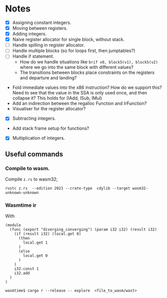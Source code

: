 # Notes

- [x] Assigning constant integers.
- [x] Moving between registers.
- [x] Adding integers.
- [x] Naive register allocator for single block, without stack.
- [ ] Handle spilling in register allocator.
- [ ] Handle multiple blocks (so for loops first, then jumptables?)
- [ ] Handle if statement.
    - How do we handle situations like `brif v0, block5(v1), block5(v2)` where we go into the same
      block with different values?
    - The transitions between blocks place constraints on the registers and departure and landing?
- Fold immediate values into the x86 instruction? How do we support this? Need to see that the value
  in the SSA is only used once, and then collapse it? This holds for (IAdd, ISub, IMul)
- Add an indirection between the regalloc Function and IrFunction?
- Visualiser for the register allocator?
- [x] Subtracting integers.
- Add stack frame setup for functions?
- [x] Multiplication of integers.


## Useful commands

### Compile to wasm.
Compile `z.rs` to wasm32;
```
rustc z.rs  --edition 2021 --crate-type  cdylib --target wasm32-unknown-unknown
```

### Wasmtime ir

With
```wast
(module
  (func (export "diverging_converging") (param i32 i32) (result i32)
    (if (result i32) (local.get 0)
      (then
        local.get 1
      )
      (else
        local.get 0
      )
    )
    i32.const 1
    i32.add
  )
)
```

```
wasmtime$ cargo r --release -- explore  <file_to_wasm/wast>
```

